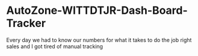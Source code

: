 # AutoZone-WITTDTJR-Dash-Board-Tracker
Every day we had to know our numbers for what it takes to do the job right sales and I got tired of manual tracking

